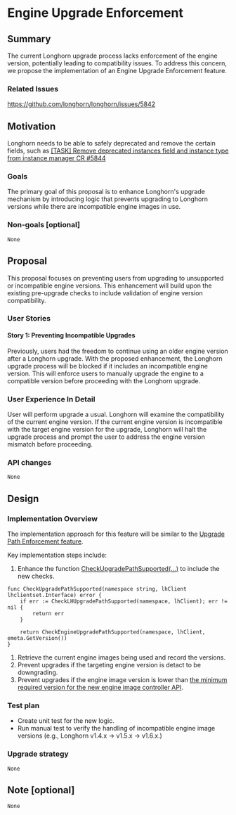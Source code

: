 # Engine Upgrade Enforcement

## Summary

The current Longhorn upgrade process lacks enforcement of the engine version, potentially leading to compatibility issues. To address this concern, we propose the implementation of an Engine Upgrade Enforcement feature.

### Related Issues

https://github.com/longhorn/longhorn/issues/5842
## Motivation

Longhorn needs to be able to safely deprecated and remove the certain fields, such as [[TASK] Remove deprecated instances field and instance type from instance manager CR #5844](https://github.com/longhorn/longhorn/issues/5844)

### Goals

The primary goal of this proposal is to enhance Longhorn's upgrade mechanism by introducing logic that prevents upgrading to Longhorn versions while there are incompatible engine images in use.
### Non-goals [optional]

`None`

## Proposal

This proposal focuses on preventing users from upgrading to unsupported or incompatible engine versions. This enhancement will build upon the existing pre-upgrade checks to include validation of engine version compatibility.

### User Stories

#### Story 1: Preventing Incompatible Upgrades

Previously, users had the freedom to continue using an older engine version after a Longhorn upgrade. With the proposed enhancement, the Longhorn upgrade process will be blocked if it includes an incompatible engine version. This will enforce users to manually upgrade the engine to a compatible version before proceeding with the Longhorn upgrade.

### User Experience In Detail

User will perform upgrade a usual. Longhorn will examine the compatibility of the current engine version. If the current engine version is incompatible with the target engine version for the upgrade, Longhorn will halt the upgrade process and prompt the user to address the engine version mismatch before proceeding.

### API changes

`None`

## Design

### Implementation Overview

The implementation approach for this feature will be similar to the [Upgrade Path Enforcement feature](https://github.com/longhorn/longhorn/blob/master/enhancements/20230315-upgrade-path-enforcement.md).

Key implementation steps include:

1. Enhance the function [CheckUpgradePathSupported(...)](https://github.com/longhorn/longhorn-manager/blob/v1.5.1/upgrade/util/util.go#L168) to include the new checks.
```
func CheckUpgradePathSupported(namespace string, lhClient lhclientset.Interface) error {
	if err := CheckLHUpgradePathSupported(namespace, lhClient); err != nil {
		return err
	}

	return CheckEngineUpgradePathSupported(namespace, lhClient, emeta.GetVersion())
}
```

1. Retrieve the current engine images being used and record the versions.
1. Prevent upgrades if the targeting engine version is detact to be downgrading.
1. Prevent upgrades if the engine image version is lower than [the minimum required version for the new engine image controller API](https://github.com/longhorn/longhorn-engine/blob/v1.5.1/pkg/meta/version.go#L10).

### Test plan

- Create unit test for the new logic.
- Run manual test to verify the handling of incompatible engine image versions (e.g., Longhorn v1.4.x -> v1.5.x -> v1.6.x.)

### Upgrade strategy

`None`

## Note [optional]

`None`
